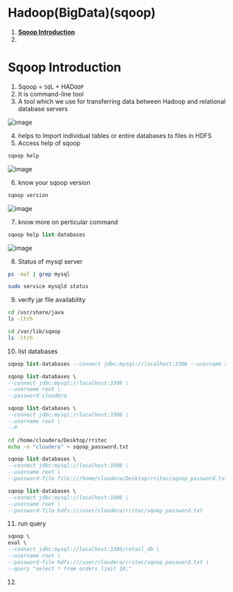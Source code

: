 # Hadoop(BigData)(sqoop)
1. **[Sqoop Introduction](#Sqoop-Introduction)**<br>
2. 




# Sqoop Introduction
1. Sqoop = `SQ`L + HAD`OOP`
2. It is command-line tool
3. A tool which we use for transferring data between Hadoop and relational database servers

![image](https://user-images.githubusercontent.com/20516321/216875230-3d41cfcc-dc3a-44d4-8614-83156aa39a69.png)

4. helps to Import individual tables or entire databases to files in HDFS
5. Access help of sqoop

  ``` sql
  sqoop help
  ```
  ![image](https://user-images.githubusercontent.com/20516321/216913759-31f39682-2fab-4a4f-88ef-c6d521109d78.png)

6. know your sqoop version

  ``` sql
  sqoop version
  ```
  ![image](https://user-images.githubusercontent.com/20516321/216913221-8e47346a-8558-4cdf-bc00-0cde896f5cbc.png)

7. know more on perticular command

  ``` sql 
 sqoop help list-databases
 ```

  ![image](https://user-images.githubusercontent.com/20516321/216914197-ccb1209a-88d6-4412-91db-a37c1e7e2581.png)

8. Status of mysql server
``` bash
ps -eaf | grep mysql
```
``` bash
sudo service mysqld status
```

9. verify jar file availability
``` bash
cd /usr/share/java
ls -ltrh
```
``` bash
cd /var/lib/sqoop
ls -ltrh
```

10. list databases

  ``` sql
  sqoop list-databases --connect jdbc:mysql://localhost:3306 --username root --password cloudera
  ```
  ``` sql
  sqoop list-databases \
  --connect jdbc:mysql://localhost:3306 \
  --username root \
  --password cloudera
  ```
   ``` sql
  sqoop list-databases \
  --connect jdbc:mysql://localhost:3306 \
  --username root \
  --P
  ```
  ``` bash
  cd /home/cloudera/Desktop/rritec
  echo -n "cloudera" > sqoop_password.txt
  ```
   ``` sql
  sqoop list-databases \
  --connect jdbc:mysql://localhost:3306 \
  --username root \
  --password-file file:///home/cloudera/Desktop/rritec/sqoop_password.txt
  ```
   ``` sql
  sqoop list-databases \
  --connect jdbc:mysql://localhost:3306 \
  --username root \
  --password-file hdfs:///user/cloudera/rritec/sqoop_password.txt
  ```
11. run query
  ``` sql
  sqoop \
  eval \
  --connect jdbc:mysql://localhost:3306/retail_db \
  --username root \
  --password-file hdfs:///user/cloudera/rritec/sqoop_password.txt \
  --query "select * from orders limit 10;"
  ```
12. 

